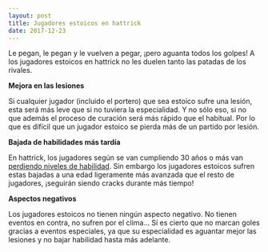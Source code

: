 ```yaml
---
layout: post
title: Jugadores estoicos en hattrick
date: 2017-12-23
---
```


Le pegan, le pegan y le vuelven a pegar, ¡pero aguanta todos los golpes! A los jugadores estoicos en hattrick no les duelen tanto las patadas de los rivales.

**Mejora en las lesiones**

Si cualquier jugador (incluido el portero) que sea estoico sufre una lesión, esta será más leve que si no tuviera la especialidad. Y no sólo eso, si no que además el proceso de curación será más rápido que el habitual. Por lo que es difícil que un jugador estoico se pierda más de un partido por lesión.

**Bajada de habilidades más tardía**

En hattrick, los jugadores según se van cumpliendo 30 años o más van [perdiendo niveles de habilidad](http://www.guiaocerin.com/es/bajadas-de-habilidad-y-sueldos/). Sin embargo los jugadores estoicos sufren estas bajadas a una edad ligeramente más avanzada que el resto de jugadores, ¡seguirán siendo cracks durante más tiempo!

**Aspectos negativos**

Los jugadores estoicos no tienen ningún aspecto negativo. No tienen eventos en contra, no sufren por el clima... Sí es cierto que no marcan goles gracias a eventos especiales, ya que su especialidad es aguantar mejor las lesiones y no bajar habilidad hasta más adelante.
